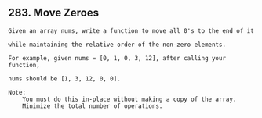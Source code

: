 ## 283\. Move Zeroes

    Given an array nums, write a function to move all 0's to the end of it 
    
    while maintaining the relative order of the non-zero elements.
    
    For example, given nums = [0, 1, 0, 3, 12], after calling your function, 
    
    nums should be [1, 3, 12, 0, 0].
    
    Note:
        You must do this in-place without making a copy of the array.
        Minimize the total number of operations.